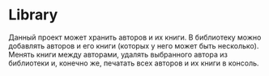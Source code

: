 # Library

Данный проект может хранить авторов и их книги. В библиотеку можно добавлять авторов и его книги (которых у него может быть несколько). 
Менять книги между авторами, удалять выбранного автора из библиотеки и, конечно же, печатать всех авторов и их книги в консоль.
